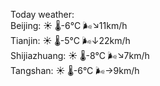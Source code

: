 Today weather:  
Beijing: ☀️   🌡️-6°C 🌬️↘11km/h  
Tianjin: ☀️   🌡️-5°C 🌬️↓22km/h  
Shijiazhuang: ☀️   🌡️-8°C 🌬️↘7km/h  
Tangshan: ☀️   🌡️-6°C 🌬️→9km/h  
